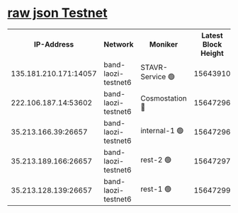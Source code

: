 
[raw json Testnet](https://rpc-check.bandt.stavr.tech/bandt/rpcbandt_result.json)
=

<table><tr><th>IP-Address</th><th>Network</th><th>Moniker</th><th>Latest Block Height</th><th>Earliest Block Height</th><th>Catching Up</th><th>Tx Index</th><th>Voting Power</th><th>Scan Time</th></tr><tr><td>135.181.210.171:14057</td><td>band-laozi-testnet6</td><td>STAVR-Service 🟢</td><td>15643910</td><td>15322501</td><td>False</td><td>on</td><td>0</td><td>2024-02-08T07:35:42.210180308UTC</td></tr><tr><td>222.106.187.14:53602</td><td>band-laozi-testnet6</td><td>Cosmostation 🔴</td><td>15647296</td><td>15423001</td><td>False</td><td>on</td><td>2203623</td><td>2024-02-08T07:35:43.643941901UTC</td></tr><tr><td>35.213.166.39:26657</td><td>band-laozi-testnet6</td><td>internal-1 🟢</td><td>15647296</td><td>15547296</td><td>False</td><td>on</td><td>0</td><td>2024-02-08T07:35:44.582975750UTC</td></tr><tr><td>35.213.189.166:26657</td><td>band-laozi-testnet6</td><td>rest-2 🟢</td><td>15647297</td><td>15547297</td><td>False</td><td>on</td><td>0</td><td>2024-02-08T07:35:46.505132720UTC</td></tr><tr><td>35.213.128.139:26657</td><td>band-laozi-testnet6</td><td>rest-1 🟢</td><td>15647299</td><td>15547299</td><td>False</td><td>on</td><td>0</td><td>2024-02-08T07:35:51.671600050UTC</td></tr></table>
